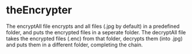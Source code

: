 # theEncrypter
The encryptAll file encrypts and all files (.jpg by default) in a predefined folder, and puts the encrypted files in a seperate folder. 
The decryptAll file takes the encrypted files (.enc) from that folder, decrypts them (into .jpg) and puts them in a different folder, completing the chain.
